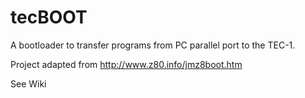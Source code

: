 # tecBOOT
A bootloader to transfer programs from PC parallel port to the TEC-1. 

Project adapted from http://www.z80.info/jmz8boot.htm 

See Wiki
